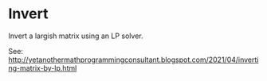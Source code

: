 # Invert

Invert a largish matrix using an LP solver.

See: 
http://yetanothermathprogrammingconsultant.blogspot.com/2021/04/inverting-matrix-by-lp.html
